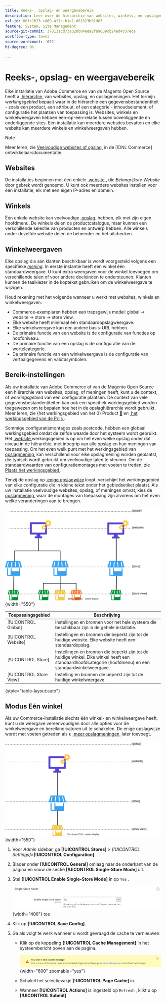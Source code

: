 ```yaml
---
title: Reeks-, opslag- en weergavebereik
description: Leer over de hiërarchie van websites, winkels, en opslagmeningen die u kunt gebruiken om winkelervaringen voor uw klanten te leveren.
exl-id: 80fc1b73-c869-4f1c-b1a1-d61823b91d83
feature: System, Site Management
source-git-commit: 370131cd73a320b04ee92fa9609cb24ad4c07eca
workflow-type: tm+mt
source-wordcount: '672'
ht-degree: 0%

---
```


# Reeks-, opslag- en weergavebereik

Elke installatie van Adobe Commerce en van de Magento Open Source heeft a [&#x200B; hiërarchie &#x200B;](../stores-purchase/stores.md) van websites, opslag, en opslagmeningen. Het termijn _werkingsgebied_ bepaalt waar in de hiërarchie een gegevensbestandentiteit - zoals een product, een attribuut, of een categorie - inhoudselement, of configuratie het plaatsen van toepassing is. Websites, winkels en winkelweergaven hebben een-op-een-relatie tussen bovenliggende en onderliggende sites. Eén installatie kan meerdere websites bevatten en elke website kan meerdere winkels en winkelweergaven hebben.

>[!NOTE]
>
>Meer leren, zie [&#x200B; Veelvoudige websites of opslag &#x200B;](https://experienceleague.adobe.com/docs/commerce-operations/configuration-guide/multi-sites/ms-overview.html?lang=nl-NL) in de [!DNL Commerce] ontwikkelaarsdocumentatie.

## Websites

De installaties beginnen met één enkele [&#x200B; website &#x200B;](../stores-purchase/stores.md#add-websites), die _Belangrijkste Website_ door gebrek wordt genoemd. U kunt ook meerdere websites instellen voor één installatie, elk met een eigen IP-adres en domein.

## Winkels

Één enkele website kan veelvoudige [&#x200B; opslag &#x200B;](../stores-purchase/stores.md#add-stores) hebben, elk met zijn eigen hoofdmenu. De winkels delen de productcatalogus, maar kunnen een verschillende selectie van producten en ontwerp hebben. Alle winkels onder dezelfde website delen de beheerder en het uitchecken.

## Winkelweergaven

Elke opslag die aan klanten beschikbaar is wordt voorgesteld volgens een specifieke _[mening](../stores-purchase/store-views.md)_. In eerste instantie heeft een winkel één standaardweergave. U kunt extra weergaven voor de winkel toevoegen om verschillende talen of voor andere doeleinden te ondersteunen. Klanten kunnen de taalkiezer in de koptekst gebruiken om de winkelweergave te wijzigen.

Houd rekening met het volgende wanneer u werkt met websites, winkels en winkelweergaven:

- Commerce-exemplaren hebben een trapsgewijs model: global → website → store → store view.
- Elke website heeft minimaal één standaardopslagweergave.
- Elke winkelweergave kan een andere basis-URL hebben.
- De primaire functie van een website is de configuratie van functies op hoofdniveau.
- De primaire functie van een opslag is de configuratie van de wortelcategorie.
- De primaire functie van een winkelweergave is de configuratie van vertaalgegevens en valutasymbolen.

## Bereik-instellingen

Als uw installatie van Adobe Commerce of van de Magento Open Source een hiërarchie van websites, opslag, of meningen heeft, kunt u de context, of _werkingsgebied_ van een configuratie plaatsen. De context van vele gegevensbestandentiteiten kan ook een specifiek werkingsgebied worden toegewezen om te bepalen hoe het in de opslaghiërarchie wordt gebruikt. Meer leren, zie {het werkingsgebied van het 0} Product [&#128279;](../catalog/introduction.md#product-scope) en [&#x200B; het werkingsgebied van de Prijs &#x200B;](../catalog/catalog-price-scope.md).

Sommige configuratiemontages zoals postcode, hebben een globaal werkingsgebied omdat de zelfde waarde door het systeem wordt gebruikt. Het [&#x200B; website &#x200B;](../stores-purchase/stores.md#add-websites) werkingsgebied is op om het even welke opslag onder dat niveau in de hiërarchie, met inbegrip van alle opslag en hun meningen van toepassing. Om het even welk punt met het werkingsgebied van [&#x200B; opslagmening &#x200B;](../stores-purchase/store-views.md) kan verschillend voor elke opslagmening worden geplaatst, die typisch wordt gebruikt om veelvoudige talen te steunen. Om de standaardwaarden van configuratiemontages met voeten te treden, zie [&#x200B; Plaats het werkingsgebied &#x200B;](../configuration-reference/scope-change.md#set-the-scope).

Tenzij de opslag op [&#x200B; enige opslagwijze &#x200B;](#single-store-mode) loopt, verschijnt het werkingsgebied van elke configuratie die in kleine tekst onder het gebiedsetiket plaatst. Als uw installatie veelvoudige websites, opslag, of meningen omvat, kies de [&#x200B; opslagmening &#x200B;](../stores-purchase/store-views.md) waar de montages van toepassing zijn alvorens om het even welke veranderingen aan te brengen.

![&#x200B; Hiërarchie van websites, opslag, en opslagmeningen &#x200B;](./assets/scope-multisite.svg){width="550"}

| Toepassingsgebied | Beschrijving |
|--- |--- |
| [!UICONTROL Global] | Instellingen en bronnen voor het hele systeem die beschikbaar zijn in de gehele installatie. |
| [!UICONTROL Website] | Instellingen en bronnen die beperkt zijn tot de huidige website. Elke website heeft een standaardopslag. |
| [!UICONTROL Store] | Instellingen en bronnen die beperkt zijn tot de huidige winkel. Elke winkel heeft een standaardhoofdcategorie (hoofdmenu) en een standaardwinkelweergave. |
| [!UICONTROL Store View] | Instelling en bronnen die beperkt zijn tot de huidige winkelweergave. |

{style="table-layout:auto"}

## Modus Eén winkel

Als uw Commerce-installatie slechts één winkel- en winkelweergave heeft, kunt u de weergave vereenvoudigen door alle opties voor de winkelweergave en bereikindicatoren uit te schakelen. De enige opslagwijze wordt met voeten getreden als u [&#x200B; meer opslagmeningen &#x200B;](../stores-purchase/store-views.md) later toevoegt.

![&#x200B; Reikwijdte - één enkele mening &#x200B;](./assets/scope-single-view.svg){width="550"}

1. Voor _Admin_ sidebar, ga **[!UICONTROL Stores]** > _[!UICONTROL Settings]_>**[!UICONTROL Configuration]**.

1. Blader onder **[!UICONTROL General]** omlaag naar de onderkant van de pagina en vouw de sectie **[!UICONTROL Single-Store Mode]** uit.

1. Stel **[!UICONTROL Enable Single-Store Mode]** in op `Yes` .

   ![&#x200B; Algemene configuratie - laat Enige-Opslagwijze &#x200B;](./assets/general-single-store-mode.png){width="400"} toe

1. Klik op **[!UICONTROL Save Config]**.

1. Ga als volgt te werk wanneer u wordt gevraagd de cache te vernieuwen:

   - Klik op de koppeling **[!UICONTROL Cache Management]** in het systeembericht boven aan de pagina.

     ![&#x200B; bericht van het Systeem - geheim voorgeheugenbeheer &#x200B;](../catalog/assets/msg-cache-management.png){width="600" zoomable="yes"}

   - Schakel het selectievakje **[!UICONTROL Page Cache]** in.

   - Wanneer **[!UICONTROL Actions]** is ingesteld op `Refresh` , klikt u op **[!UICONTROL Submit]**
